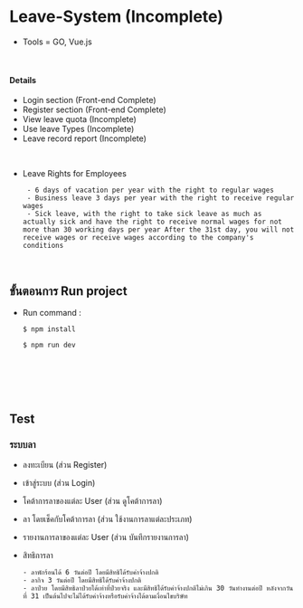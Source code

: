 # Leave-System (Incomplete)
- Tools = GO, Vue.js
</br>

#### Details
- Login section (Front-end Complete)
- Register section (Front-end Complete) 
- View leave quota (Incomplete)
- Use leave Types (Incomplete)
- Leave record report (Incomplete)
</br>

- Leave Rights for Employees
    ```
     - 6 days of vacation per year with the right to regular wages
     - Business leave 3 days per year with the right to receive regular wages
     - Sick leave, with the right to take sick leave as much as actually sick and have the right to receive normal wages for not more than 30 working days per year After the 31st day, you will not receive wages or receive wages according to the company's conditions
    ```
</br>

## ขั้นตอนการ Run project
- Run command :
    ```
    $ npm install
    ```
    ```
    $ npm run dev
    ```
</br></br></br></br>

## Test
### ระบบลา 
- ลงทะเบียน (ส่วน Register)
- เข้าสู่ระบบ (ส่วน Login)
- โคต้าการลาของแต่ละ User (ส่วน ดูโคต้าการลา)
- ลา โดยเช็คกับโคต้าการลา (ส่วน ใช้งานการลาแต่ละประเภท)
- รายงานการลาของแต่ละ User (ส่วน บันทึกรายงานการลา)

- สิทธิการลา
    ```
    - ลาพักร้อนได้ 6 วันต่อปี โดยมีสิทธิได้รับค่าจ้างปกติ
    - ลากิจ 3 วันต่อปี โดยมีสิทธิได้รับค่าจ้างปกติ
    - ลาป่วย โดยมีสิทธิลาป่วยได้เท่าที่ป่วยจริง และมีสิทธิได้รับค่าจ้างปกติไม่เกิน 30 วันทำงานต่อปี หลังจากวันที่ 31 เป็นต้นไปจะไม่ได้รับค่าจ้างหรือรับค่าจ้างได้ตามเงื่อนไขบริษัท
    ```